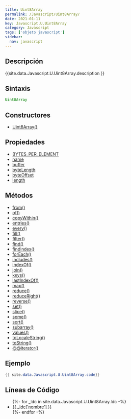 ```yaml
---
title: Uint8Array
permalink: /Javascript/Uint8Array/
date: 2021-01-11
key: Javascript.U.Uint8Array
category: Javascript
tags: ['objeto javascript']
sidebar: 
  nav: javascript
---
```


## Descripción
{{site.data.Javascript.U.Uint8Array.description }}

## Sintaxis
~~~javascript
Uint8Array
~~~

## Constructores
* [Uint8Array()](/Javascript/Uint8Array/Uint8Array/)

## Propiedades
* [BYTES_PER_ELEMENT](/Javascript/Uint8Array/BYTES_PER_ELEMENT)
* [name](/Javascript/Uint8Array/name)
* [buffer](/Javascript/Uint8Array/buffer)
* [byteLength](/Javascript/Uint8Array/byteLength)
* [byteOffset](/Javascript/Uint8Array/byteOffset)
* [length](/Javascript/Uint8Array/length)

## Métodos
* [from()](/Javascript/Uint8Array/from)
* [of()](/Javascript/Uint8Array/of)
* [copyWithin()](/Javascript/Uint8Array/copyWithin)
* [entries()](/Javascript/Uint8Array/entries)
* [every()](/Javascript/Uint8Array/every)
* [fill()](/Javascript/Uint8Array/fill)
* [filter()](/Javascript/Uint8Array/filter)
* [find()](/Javascript/Uint8Array/find)
* [findIndex()](/Javascript/Uint8Array/findIndex)
* [forEach()](/Javascript/Uint8Array/forEach)
* [includes()](/Javascript/Uint8Array/includes)
* [indexOf()](/Javascript/Uint8Array/indexOf)
* [join()](/Javascript/Uint8Array/join)
* [keys()](/Javascript/Uint8Array/keys)
* [lastIndexOf()](/Javascript/Uint8Array/lastIndexOf)
* [map()](/Javascript/Uint8Array/map)
* [reduce()](/Javascript/Uint8Array/reduce)
* [reduceRight()](/Javascript/Uint8Array/reduceRight)
* [reverse()](/Javascript/Uint8Array/reverse)
* [set()](/Javascript/Uint8Array/set)
* [slice()](/Javascript/Uint8Array/slice)
* [some()](/Javascript/Uint8Array/some)
* [sort()](/Javascript/Uint8Array/sort)
* [subarray()](/Javascript/Uint8Array/subarray)
* [values()](/Javascript/Uint8Array/values)
* [toLocaleString()](/Javascript/Uint8Array/toLocaleString)
* [toString()](/Javascript/Uint8Array/toString)
* [@@iterator()](/Javascript/Uint8Array/@@iterator)

## Ejemplo
~~~java
{{ site.data.Javascript.U.Uint8Array.code}}
~~~

## Líneas de Código
<ul>
{%- for _ldc in site.data.Javascript.U.Uint8Array.ldc -%}
   <li>
       <a href="{{_ldc['url'] }}">{{ _ldc['nombre'] }}</a>
   </li>
{%- endfor -%}
</ul>
